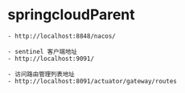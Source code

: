 # springcloudParent
``` - nacos 客户端地址
- http://localhost:8848/nacos/

- sentinel 客户端地址
- http://localhost:9091/

- 访问路由管理列表地址
- http://localhost:8091/actuator/gateway/routes
```